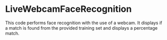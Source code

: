 # LiveWebcamFaceRecognition
This code performs face recognition with the use of a webcam. It displays if a match is found from the provided training set and displays a percentage match.
